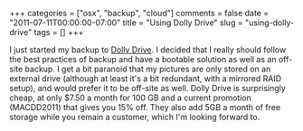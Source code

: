 +++
categories = ["osx", "backup", "cloud"]
comments = false
date =  "2011-07-11T00:00:00-07:00"
title = "Using Dolly Drive"
slug = "using-dolly-drive"
tags = []
+++

I just started my backup to [Dolly Drive][1].  I decided that I really should follow the best practices of backup and have a bootable solution as well as an off-site backup.  I get a bit paranoid that my pictures are only stored on an external drive (although at least it's a bit redundant, with a mirrored RAID setup), and would prefer it to be off-site as well.  Dolly Drive is surprisingly cheap, at only $7.50 a month for 100 GB and a current promotion (MACDD2011) that gives you 15% off.  They also add 5GB a month of free storage while you remain a customer, which I'm looking forward to.

[1]: http://www.dollydrive.com
